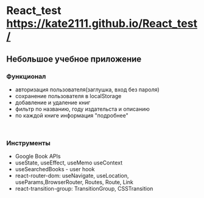# React_test  https://kate2111.github.io/React_test/
<h2>Небольшое учебное приложение</h2>
<h3>Функционал</h3>
<ul>
    <li> авторизация пользователя(заглушка, вход без пароля)</li>
    <li> сoхранение пользователя в localStorage</li>
    <li> добавление и удаление книг</li>
    <li> фильтр по названию, году издательста и описанию</li>
    <li> по каждой книге информация "подробнее"</li>
</ul>
<br>
<h3>Инструменты</h3>
<ul>
    <li> Google Book APIs</li>
    <li> useState, useEffect, useMemo useContext</li>
    <li> useSearchedBooks - user hook</li>
    <li> react-router-dom: useNavigate, useLocation, useParams,BrowserRouter, Routes, Route, Link</li>
    <li>react-transition-group: TransitionGroup, CSSTransition</li>
</ul>


